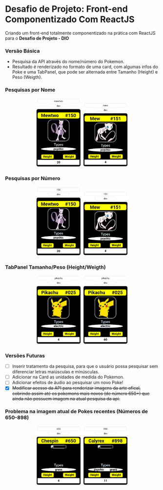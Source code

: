 # Desafio de Projeto: Front-end Componentizado Com ReactJS

Criando um front-end totalmente componentizado na prática com ReactJS para o **Desafio de Projeto - DIO**

### Versão Básica

 - Pesquisa da API através do nome/número do Pokemon.
 - Resultado é renderizado no formato de uma card, com algumas infos do Poke e uma TabPanel, que pode ser alternada entre Tamanho (Height) e Peso (Weigth).

### Pesquisas por Nome

<div align="center">
<img width="150" alt="MewtwoNome" src="https://github.com/hmhorstmann/FrontEndComponentizadoComReactJS/blob/main/prints/MewtwoNome.png">
<img width="150" alt="MewNome" src="https://github.com/hmhorstmann/FrontEndComponentizadoComReactJS/blob/main/prints/MewNome.png">
</div>

### Pesquisas por Número

<div align="center">
<img width="150" alt="MewtwoNumero" src="https://github.com/hmhorstmann/FrontEndComponentizadoComReactJS/blob/main/prints/MewtwoNumero.png">
<img width="150" alt="MewNumero" src="https://github.com/hmhorstmann/FrontEndComponentizadoComReactJS/blob/main/prints/MewNumero.png">
</div>

### TabPanel Tamanho/Peso (Height/Weigth)

<div align="center">
<img width="150" alt="PikachuHeight" src="https://github.com/hmhorstmann/FrontEndComponentizadoComReactJS/blob/main/prints/PikachuHeight.png">
<img width="150" alt="PikachuWeight" src="https://github.com/hmhorstmann/FrontEndComponentizadoComReactJS/blob/main/prints/PikachuWeight.png">
</div>

### Versões Futuras

 - [ ] Inserir tratamento da pesquisa, para que o usuário possa pesquisar sem diferenciar letras maiúsculas e minúsculas.
 - [ ] Adicionar na Card as unidades de medida do Pokemon.
 - [ ] Adicionar efeitos de áudio ao pesquisar um novo Poke!
 - [x] ~~Modificar acesso da API para renderizar imagens da arte ofical, cobrindo assim até os pokemons mais novos (de número 650+) que ainda não possuem imagem na atual pesquisa da api.~~

### Problema na imagem atual de Pokes recentes (Números de 650-898)

<div align="center">
<img width="150" alt="650" src="https://github.com/hmhorstmann/FrontEndComponentizadoComReactJS/blob/main/prints/650.png">
<img width="150" alt="898" src="https://github.com/hmhorstmann/FrontEndComponentizadoComReactJS/blob/main/prints/898.png">
</div>
